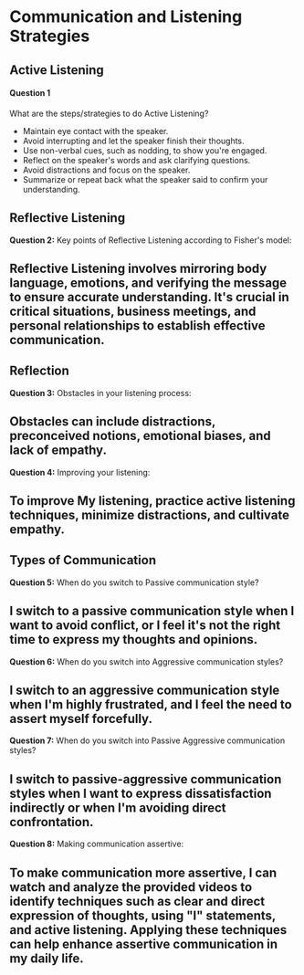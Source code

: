# Communication and Listening Strategies

## Active Listening

#### Question 1
What are the steps/strategies to do Active Listening?
- Maintain eye contact with the speaker.
- Avoid interrupting and let the speaker finish their thoughts.
- Use non-verbal cues, such as nodding, to show you're engaged.
- Reflect on the speaker's words and ask clarifying questions.
- Avoid distractions and focus on the speaker.
- Summarize or repeat back what the speaker said to confirm your understanding.


## Reflective Listening

**Question 2:** Key points of Reflective Listening according to Fisher's model:
## Reflective Listening involves mirroring body language, emotions, and verifying the message to ensure accurate understanding. It's crucial in critical situations, business meetings, and personal relationships to establish effective communication.

## Reflection

**Question 3:** Obstacles in your listening process:
## Obstacles can include distractions, preconceived notions, emotional biases, and lack of empathy.

**Question 4:** Improving your listening:
## To improve My listening, practice active listening techniques, minimize distractions, and cultivate empathy.

## Types of Communication

**Question 5:** When do you switch to Passive communication style?
## I switch to a passive communication style when I want to avoid conflict, or I feel it's not the right time to express my thoughts and opinions.

**Question 6:** When do you switch into Aggressive communication styles?
## I switch to an aggressive communication style when I'm highly frustrated, and I feel the need to assert myself forcefully.

**Question 7:** When do you switch into Passive Aggressive communication styles?
## I switch to passive-aggressive communication styles when I want to express dissatisfaction indirectly or when I'm avoiding direct confrontation.

**Question 8:** Making communication assertive:
## To make communication more assertive, I can watch and analyze the provided videos to identify techniques such as clear and direct expression of thoughts, using "I" statements, and active listening. Applying these techniques can help enhance assertive communication in my daily life.


